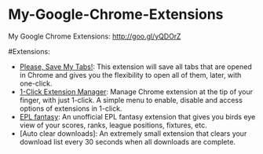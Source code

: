 # My-Google-Chrome-Extensions
My Google Chrome Extensions: http://goo.gl/yQDOrZ

#Extensions:

* [Please, Save My Tabs!](https://chrome.google.com/webstore/detail/please-save-my-tabs/lifcohecdiblhheidnilbjkkjgjdbgjh): This extension will save all tabs that are opened in Chrome and gives you the flexibility to open all of them, later, with one-click.
* [1-Click Extension Manager](https://chrome.google.com/webstore/detail/1-click-extension-manager/ohajmcdpjokbdoihfhkpbmlmknejmoec): Manage Chrome extension at the tip of your finger, with just 1-click. A simple menu to enable, disable and access options of extensions in 1-click.
* [EPL fantasy](https://chrome.google.com/webstore/detail/epl-fantasy/gcgdioaopnnibemkooobgehieofmmfgc): An unofficial EPL fantasy extension that gives you birds eye view of your scores, ranks, league positions, fixtures, etc. 
* [Auto clear downloads]: An extremely small extension that clears your download list every 30 seconds when all downloads are complete. 
